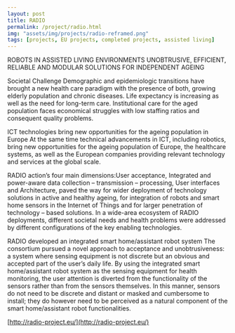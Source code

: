 ```yaml
---
layout: post
title: RADIO 
permalink: /project/radio.html
img: "assets/img/projects/radio-reframed.png"
tags: [projects, EU projects, completed projects, assisted living]
---
```


ROBOTS IN ASSISTED LIVING ENVIRONMENTS
UNOBTRUSIVE, EFFICIENT, RELIABLE AND MODULAR SOLUTIONS FOR INDEPENDENT AGEING

Societal Challenge
Demographic and epidemiologic transitions have brought a new health care paradigm with the presence of both, growing elderly population and chronic diseases. Life expectancy is increasing as well as the need for long-term care. Institutional care for the aged population faces economical struggles with low staffing ratios and consequent quality problems.

ICT technologies bring new opportunities for the ageing population in Europe
At the same time technical advancements in ICT, including robotics, bring new opportunities for the ageing population of Europe, the healthcare systems, as well as the European companies providing relevant technology and services at the global scale.

RADIO action’s four main dimensions:User acceptance, Integrated and power-aware data collection – transmission – processing, User interfaces and Architecture, paved the way for wider deployment of technology solutions in active and healthy ageing, for integration of robots and smart home sensors in the Internet of Things and for larger penetration of technology – based solutions. In a wide-area ecosystem of RADIO deployments, different societal needs and health problems were addressed by different configurations of the key enabling technologies.

RADIO developed an integrated smart home/assistant robot system
The consortium  pursued a novel approach to acceptance and unobtrusiveness: a system where sensing equipment is not discrete but an obvious and accepted part of the user’s daily life. By using the integrated smart home/assistant robot system as the sensing equipment for health monitoring, the user attention is diverted from the functionality of the sensors rather than from the sensors themselves. In this manner, sensors do not need to be discrete and distant or masked and cumbersome to install; they do however need to be perceived as a natural component of the smart home/assistant robot functionalities.

 [http://radio-project.eu/](http://radio-project.eu/)

